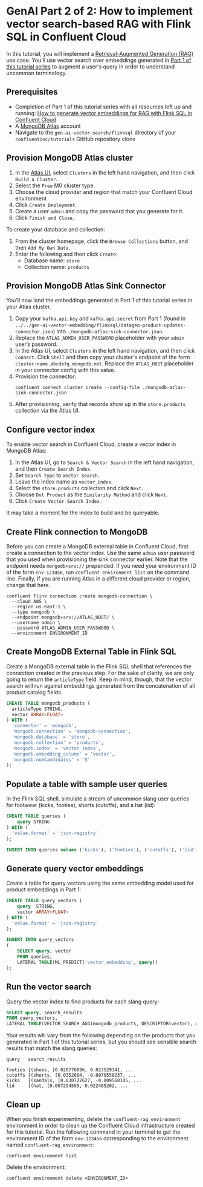 <!-- title: How to implement vector search-based RAG with Flink SQL in Confluent Cloud -->
<!-- description: In this tutorial, learn how to implement vector search-based RAG with Flink SQL in Confluent Cloud, with step-by-step instructions and supporting code. -->

# GenAI Part 2 of 2: How to implement vector search-based RAG with Flink SQL in Confluent Cloud

In this tutorial, you will implement a [Retrieval-Augmented Generation (RAG)](https://www.confluent.io/learn/retrieval-augmented-generation-rag/) use case. You’ll use vector search over embeddings generated in [Part 1 of this tutorial series](https://developer.confluent.io/confluent-tutorials/gen-ai-vector-embedding/flinksql/) to augment a user's query in order to understand uncommon terminology.

## Prerequisites

* Completion of Part 1 of this tutorial series with all resources left up and running: [How to generate vector embeddings for RAG with Flink SQL in Confluent Cloud](https://developer.confluent.io/confluent-tutorials/gen-ai-vector-embedding/flinksql/)
* A [MongoDB Atlas](https://www.mongodb.com/lp/cloud/atlas/try4-reg) account
* Navigate to the `gen-ai-vector-search/flinksql` directory of your `confluentinc/tutorials` GitHub repository clone

## Provision MongoDB Atlas cluster

1. In the [Atlas UI](https://cloud.mongodb.com/), select `Clusters` in the left hand navigation, and then click `Build a Cluster`.
1. Select the `Free` M0 cluster type.
1. Choose the cloud provider and region that match your Confluent Cloud environment
1. Click `Create Deployment`.
1. Create a user `admin` and copy the password that you generate for it.
1. Click `Finish and Close`.

To create your database and collection:

1. From the cluster homepage, click the `Browse Collections` button, and then `Add My Own Data`.
1. Enter the following and then click `Create`:
   * Database name: `store`
   * Collection name: `products`

## Provision MongoDB Atlas Sink Connector

You'll now land the embeddings generated in Part 1 of this tutorial series in your Atlas cluster.

1. Copy your `kafka.api.key` and `kafka.api.secret` from Part 1 (found in `../../gen-ai-vector-embedding/flinksql/datagen-product-updates-connector.json`) into `./mongodb-atlas-sink-connector.json`.
1. Replace the `ATLAS_ADMIN_USER_PASSWORD` placeholder with your `admin` user’s password.
1. In the Atlas UI, select `Clusters` in the left hand navigation, and then click `Connect`. Click `Shell` and then copy your cluster's endpoint of the form `cluster-name.abcdefg.mongodb.net`. Replace the `ATLAS_HOST` placeholder in your connector config with this value.
1. Provision the connector:
   ```shell
   confluent connect cluster create --config-file ./mongodb-atlas-sink-connector.json
   ```
1. After provisioning, verify that records show up in the `store.products` collection via the Atlas UI.

## Configure vector index

To enable vector search in Confluent Cloud, create a vector index in MongoDB Atlas:

1. In the Atlas UI, go to `Search & Vector Search` in the left hand navigation, and then `Create Search Index`.
1. Set `Search Type` to `Vector Search`.
1. Leave the index name as `vector_index`.
1. Select the `store.products` collection and click `Next`.
1. Choose `Dot Product` as the `Similarity Method` and click `Next`.
1. Click `Create Vector Search Index`.

It may take a moment for the index to build and be queryable.

## Create Flink connection to MongoDB

Before you can create a MongoDB external table in Confluent Cloud, first create a connection to the vector index. Use the same `admin` user password that you used when provisioning the sink connector earlier. Note that the endpoint needs `mongodb+srv://` prepended. If you need your environment ID of the form `env-123456`, run `confluent environment list` on the command line. Finally, if you are running Atlas in a different cloud provider or region, change that here.

```shell
confluent flink connection create mongodb-connection \
  --cloud AWS \
  --region us-east-1 \
  --type mongodb \
  --endpoint mongodb+srv://ATLAS_HOST/ \
  --username admin \
  --password ATLAS_ADMIN_USER_PASSWORD \
  --environment ENVIRONMENT_ID
```

## Create MongoDB External Table in Flink SQL

Create a MongoDB external table in the Flink SQL shell that references the connection created in the previous step. For the sake of clarity, we are only going to return the `articleType` field. Keep in mind, though, that the vector search will run against embeddings generated from the concatenation of all product catalog fields.

```sql
CREATE TABLE mongodb_products (
  articleType STRING,
  vector ARRAY<FLOAT>
) WITH (
  'connector' = 'mongodb',
  'mongodb.connection' = 'mongodb-connection',
  'mongodb.database' = 'store',
  'mongodb.collection' = 'products',
  'mongodb.index' = 'vector_index',
  'mongodb.embedding_column' = 'vector',
  'mongodb.numCandidates' = '5'
);

```

## Populate a table with sample user queries

In the Flink SQL shell, simulate a stream of uncommon slang user queries for footwear (kicks, footies), shorts (cutoffs), and a hat (lid):

```sql
CREATE TABLE queries (            
    query STRING
) WITH (
  'value.format' = 'json-registry'
);
```

```sql
INSERT INTO queries values ('kicks'), ('footies'), ('cutoffs'), ('lid');
```

## Generate query vector embeddings

Create a table for query vectors using the same embedding model used for product embeddings in Part 1:

```sql
CREATE TABLE query_vectors (            
    query  STRING,
    vector ARRAY<FLOAT>
) WITH (
  'value.format' = 'json-registry'
);
```

```sql
INSERT INTO query_vectors
(
    SELECT query, vector
    FROM queries,
    LATERAL TABLE(ML_PREDICT('vector_embedding', query))
);
```

## Run the vector search

Query the vector index to find products for each slang query:

```sql
SELECT query, search_results
FROM query_vectors,
LATERAL TABLE(VECTOR_SEARCH_AGG(mongodb_products, DESCRIPTOR(vector), query_vectors.vector, 3));
```

Your results will vary from the following depending on the products that you generated in Part 1 of this tutorial series, but you should see sensible search results that match the slang queries:

```plaintext
query   search_results

footies [(shoes, [0.020776896, 0.023529341, ...
cutoffs [(shorts, [0.0352604, -0.0070558237, ...
kicks   [(sandals, [0.030727627, -0.009568145, ...
lid     [(hat, [0.007294555, 0.022405202, ...
```

## Clean up

When you finish experimenting, delete the `confluent-rag_environment` environment in order to clean up the Confluent Cloud infrastructure created for this tutorial. Run the following command in your terminal to get the environment ID of the form `env-123456` corresponding to the environment named `confluent-rag_environment`:

```shell
confluent environment list
```

Delete the environment:

```shell
confluent environment delete <ENVIRONMENT_ID>
```

